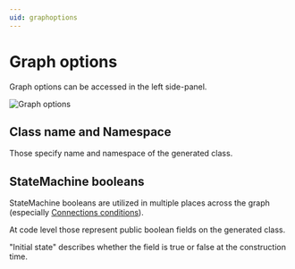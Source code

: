 ```yaml
---
uid: graphoptions
---
```


# Graph options
Graph options can be accessed in the left side-panel.

![Graph options](/StateGrapher/images/graphoptions.png)

## Class name and Namespace
Those specify name and namespace of the generated class.

## StateMachine booleans
StateMachine booleans are utilized in multiple places across the graph (especially [Connections conditions](/StateGrapher/docs/connections.html#conditions)).

At code level those represent public boolean fields on the generated class.

"Initial state" describes whether the field is true or false at the construction time.
